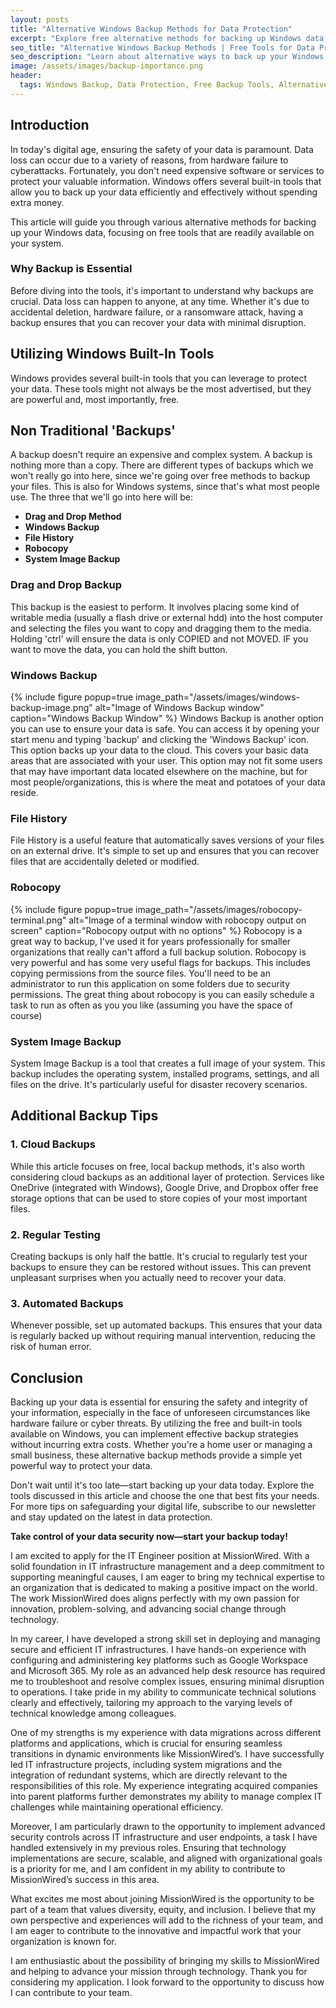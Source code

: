 ```yaml
---
layout: posts
title: "Alternative Windows Backup Methods for Data Protection"
excerpt: "Explore free alternative methods for backing up Windows data and protect your information effectively without relying on costly backup solutions."
seo_title: "Alternative Windows Backup Methods | Free Tools for Data Protection"
seo_description: "Learn about alternative ways to back up your Windows data using built-in tools. Protect your information effectively without incurring additional costs, and ensure your data is safe from loss or corruption."
image: /assets/images/backup-importance.png
header:
  tags: Windows Backup, Data Protection, Free Backup Tools, Alternative Backup Methods, Data Security, System Restore, Backup Strategies, Cybersecurity, Data Recovery, Data Loss Prevention, Cloud Backup, File History, System Image Backup, Backup and Restore (Windows), Ransomware Protection, Automated Backups, Disaster Recovery, IT Management, File Backup, Non-Traditional Backup, Windows Tools, Data Redundancy, Hard Drive Backup, External Drive Backup, Incremental Backup, Backup Best Practices, Backup Testing, Data Integrity, Data Backup Solutions, Computer Maintenance
---
```


## Introduction

In today's digital age, ensuring the safety of your data is paramount. Data loss can occur due to a variety of reasons, from hardware failure to cyberattacks. Fortunately, you don't need expensive software or services to protect your valuable information. Windows offers several built-in tools that allow you to back up your data efficiently and effectively without spending extra money.

This article will guide you through various alternative methods for backing up your Windows data, focusing on free tools that are readily available on your system.

### Why Backup is Essential

Before diving into the tools, it's important to understand why backups are crucial. Data loss can happen to anyone, at any time. Whether it's due to accidental deletion, hardware failure, or a ransomware attack, having a backup ensures that you can recover your data with minimal disruption.

## Utilizing Windows Built-In Tools

Windows provides several built-in tools that you can leverage to protect your data. These tools might not always be the most advertised, but they are powerful and, most importantly, free.

## Non Traditional 'Backups'

A backup doesn't require an expensive and complex system. A backup is nothing more than a copy. There are different types of backups which we won't really go into here, since we're going over free methods to backup your files. This is also for Windows systems, since that's what most people use. The three that we'll go into here will be:
- **Drag and Drop Method**
- **Windows Backup**
- **File History**
- **Robocopy**
- **System Image Backup**

### **Drag and Drop Backup**

This backup is the easiest to perform. It involves placing some kind of writable media (usually a flash drive or external hdd) into the host computer and selecting the files you want to copy and dragging them to the media. Holding 'ctrl' will ensure the data is only COPIED and not MOVED. IF you want to move the data, you can hold the shift button. 

### **Windows Backup**

{% include figure popup=true image_path="/assets/images/windows-backup-image.png" alt="Image of Windows Backup window" caption="Windows Backup Window" %}
Windows Backup is another option you can use to ensure your data is safe. You can access it by opening your start menu and typing 'backup' and clicking the 'Windows Backup' icon. This option backs up your data to the cloud. This covers your basic data areas that are associated with your user. This option may not fit some users that may have important data located elsewhere on the machine, but for most people/organizations, this is where the meat and potatoes of your data reside. 

### **File History**

File History is a useful feature that automatically saves versions of your files on an external drive. It's simple to set up and ensures that you can recover files that are accidentally deleted or modified.

### **Robocopy**

{% include figure popup=true image_path="/assets/images/robocopy-terminal.png" alt="Image of a terminal window with robocopy output on screen" caption="Robocopy output with no options" %}
Robocopy is a great way to backup, I've used it for years professionally for smaller organizations that really can't afford a full backup solution. Robocopy is very powerful and has some very useful flags for backups. This includes copying permissions from the source files. You'll need to be an administrator to run this application on some folders due to security permissions. The great thing about robocopy is you can easily schedule a task to run as often as you you like (assuming you have the space of course)

### **System Image Backup**

System Image Backup is a tool that creates a full image of your system. This backup includes the operating system, installed programs, settings, and all files on the drive. It's particularly useful for disaster recovery scenarios.

## Additional Backup Tips

### 1. **Cloud Backups**

While this article focuses on free, local backup methods, it's also worth considering cloud backups as an additional layer of protection. Services like OneDrive (integrated with Windows), Google Drive, and Dropbox offer free storage options that can be used to store copies of your most important files.

### 2. **Regular Testing**

Creating backups is only half the battle. It's crucial to regularly test your backups to ensure they can be restored without issues. This can prevent unpleasant surprises when you actually need to recover your data.

### 3. **Automated Backups**

Whenever possible, set up automated backups. This ensures that your data is regularly backed up without requiring manual intervention, reducing the risk of human error.

## Conclusion

Backing up your data is essential for ensuring the safety and integrity of your information, especially in the face of unforeseen circumstances like hardware failure or cyber threats. By utilizing the free and built-in tools available on Windows, you can implement effective backup strategies without incurring extra costs. Whether you're a home user or managing a small business, these alternative backup methods provide a simple yet powerful way to protect your data.

Don't wait until it's too late—start backing up your data today. Explore the tools discussed in this article and choose the one that best fits your needs. For more tips on safeguarding your digital life, subscribe to our newsletter and stay updated on the latest in data protection.

**Take control of your data security now—start your backup today!**


I am excited to apply for the IT Engineer position at MissionWired. With a solid foundation in IT infrastructure management and a deep commitment to supporting meaningful causes, I am eager to bring my technical expertise to an organization that is dedicated to making a positive impact on the world. The work MissionWired does aligns perfectly with my own passion for innovation, problem-solving, and advancing social change through technology.

In my career, I have developed a strong skill set in deploying and managing secure and efficient IT infrastructures. I have hands-on experience with configuring and administering key platforms such as Google Workspace and Microsoft 365. My role as an advanced help desk resource has required me to troubleshoot and resolve complex issues, ensuring minimal disruption to operations. I take pride in my ability to communicate technical solutions clearly and effectively, tailoring my approach to the varying levels of technical knowledge among colleagues.

One of my strengths is my experience with data migrations across different platforms and applications, which is crucial for ensuring seamless transitions in dynamic environments like MissionWired’s. I have successfully led IT infrastructure projects, including system migrations and the integration of redundant systems, which are directly relevant to the responsibilities of this role. My experience integrating acquired companies into parent platforms further demonstrates my ability to manage complex IT challenges while maintaining operational efficiency.

Moreover, I am particularly drawn to the opportunity to implement advanced security controls across IT infrastructure and user endpoints, a task I have handled extensively in my previous roles. Ensuring that technology implementations are secure, scalable, and aligned with organizational goals is a priority for me, and I am confident in my ability to contribute to MissionWired’s success in this area.

What excites me most about joining MissionWired is the opportunity to be part of a team that values diversity, equity, and inclusion. I believe that my own perspective and experiences will add to the richness of your team, and I am eager to contribute to the innovative and impactful work that your organization is known for.

I am enthusiastic about the possibility of bringing my skills to MissionWired and helping to advance your mission through technology. Thank you for considering my application. I look forward to the opportunity to discuss how I can contribute to your team.